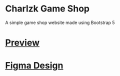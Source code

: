 # Charlzk Game Shop
A simple game shop website made using Bootstrap 5

# [Preview](https://ch4rlzki.github.io/charlzk-game-shop/)

# [Figma Design](https://www.figma.com/file/2vXgvoZUmGeN81STXxvryM/A-figma-design-for-shop-game-online-(-Shopware-6)-(Community)?type=design&node-id=11%3A3&mode=design&t=W9CtymIqZjARSjAM-1)
